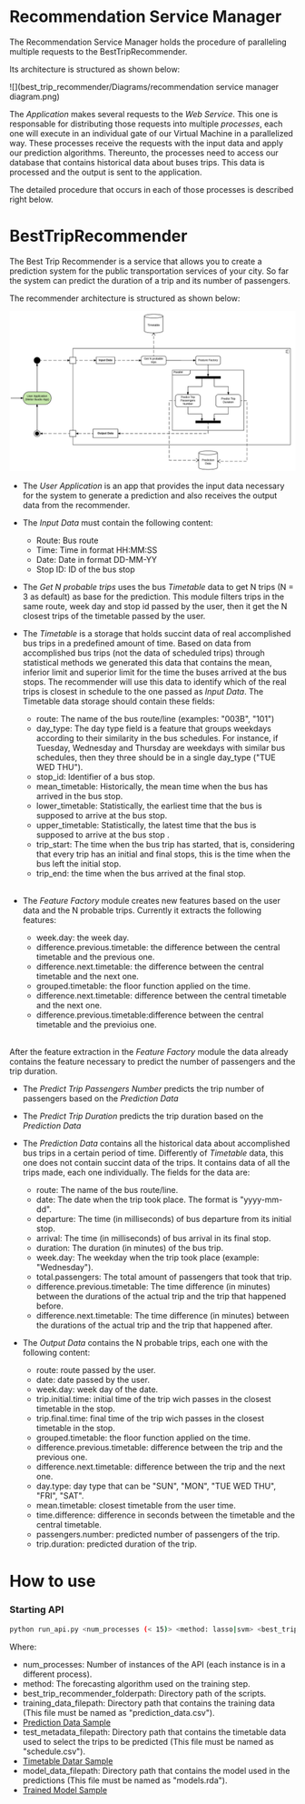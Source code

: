 # Recommendation Service Manager

The Recommendation Service Manager holds the procedure of paralleling multiple requests to the BestTripRecommender.

Its architecture is structured as shown below:

![](best_trip_recommender/Diagrams/recommendation service manager diagram.png)


The _Application_ makes several requests to the _Web Service_. This one is responsable for distributing those requests into multiple _processes_, each one will execute in an individual gate of our Virtual Machine in a parallelized way. These processes receive the requests with the input data and apply our prediction algorithms. Thereunto, the processes need to access our database that contains historical data about buses trips. This data is processed and the output is sent to the application.

The detailed procedure that occurs in each of those processes is described right below.

# BestTripRecommender

The Best Trip Recommender is a service that allows you to create a prediction system for the public transportation services of your city.
So far the system can predict the duration of a trip and its number of passengers.

The recommender architecture is structured as shown below:

![](best_trip_recommender/Diagrams/best_trip_recommender_diagram.png)

* The _User Application_ is an app that provides the input data necessary for the system to generate a prediction and also receives the output data from the recommender.

* The _Input Data_ must contain the following content:
    * Route: Bus route 
    * Time: Time in format HH:MM:SS
    * Date: Date in format DD-MM-YY
    * Stop ID: ID of the bus stop
    
* The _Get N probable trips_ uses the bus _Timetable_ data to get N trips (N = 3 as default) as base for the prediction. This module filters trips in the same route, week day and stop id passed by the user, then it get the N closest trips of the timetable passed by the user.

* The _Timetable_ is a storage that holds succint data of real accomplished bus trips in a predefined amount of time. Based on data from accomplished bus trips (not the data of scheduled trips) through statistical methods we generated this data that contains the mean, inferior limit and superior limit for the time the buses arrived at the bus stops. The recommender will use this data to identify which of the real trips is closest in schedule to the one passed as _Input Data_. The Timetable data storage should contain these fields: 
    * route: The name of the bus route/line (examples: "003B", "101")
    * day\_type: The day type field is a feature that groups weekdays according to their similarity in the bus schedules. For instance, if Tuesday, Wednesday and Thursday are weekdays with similar bus schedules, then they three should be in a single day\_type ("TUE WED THU").
    * stop_id: Identifier of a bus stop.
    * mean_timetable: Historically, the mean time when the bus has arrived in the bus stop.
    * lower_timetable: Statistically, the earliest time that the bus is supposed to arrive at the bus stop.
    * upper_timetable: Statistically, the latest time that the bus is supposed to arrive at the bus stop .
    * trip_start: The time when the bus trip has started, that is, considering that every trip has an initial and final stops, this is the time when the bus left the initial stop. 
    * trip_end: the time when the bus arrived at the final stop.
    
    <br>

* The _Feature Factory_ module creates new features based on the user data and the N probable trips. Currently it extracts the following features:
    * week.day: the week day.
    * difference.previous.timetable: the difference between the central timetable and the previous one.
    * difference.next.timetable: the difference between the central timetable and the next one.
    * grouped.timetable: the floor function applied on the time.
    * difference.next.timetable: difference between the central timetable and the next one.
    * difference.previous.timetable:difference between the central timetable and the previoius one.
    <br>

After the feature extraction in the _Feature Factory_ module the data already contains the feature necessary to predict the number of passengers and the trip duration.

* The _Predict Trip Passengers Number_ predicts the trip number of passengers based on the _Prediction Data_

* The _Predict Trip Duration_ predicts the trip duration based on the _Prediction Data_

* The _Prediction Data_ contains all the historical data about accomplished bus trips in a certain period of time. Differently of _Timetable_ data, this one does not contain succint data of the trips. It contains data of all the trips made, each one individually. The fields for the data are:
    * route: The name of the bus route/line.
    * date: The date when the trip took place. The format is "yyyy-mm-dd".
    * departure: The time (in milliseconds) of bus departure from its initial stop.
    * arrival: The time (in milliseconds) of bus arrival in its final stop.
    * duration: The duration (in minutes) of the bus trip.
    * week.day: The weekday when the trip took place (example: "Wednesday").
    * total.passengers: The total amount of passengers that took that trip.
    * difference.previous.timetable: The time difference (in minutes) between the durations of the actual trip and the trip that happened before.
    * difference.next.timetable: The time difference (in minutes) between the durations of the actual trip and the trip that happened after.     

* The _Output Data_ contains the N probable trips, each one with the following content:
    * route: route passed by the user.
    * date: date passed by the user.
    * week.day: week day of the date.
    * trip.initial.time: initial time of the trip wich passes in the closest timetable in the stop.
    * trip.final.time: final time of the trip wich passes in the closest timetable in the stop.
    * grouped.timetable: the floor function applied on the time.
    * difference.previous.timetable: difference between the trip and the previous one.
    * difference.next.timetable: difference between the trip and the next one.
    * day.type: day type that can be  "SUN", "MON", "TUE WED THU", "FRI", "SAT". 
    * mean.timetable: closest timetable from the user time.
    * time.difference: difference in seconds between the timetable and the central timetable.
    * passengers.number: predicted number of passengers of the trip.
    * trip.duration: predicted duration of the trip.

# How to use

### Starting API

```bash
python run_api.py <num_processes (< 15)> <method: lasso|svm> <best_trip_recommender_folderpath> <training_data_filepath> <test_metadata_filepath> <model_data_filepath>
```

Where:
 - num\_processes: Number of instances of the API (each instance is in a different process).
 - method: The forecasting algorithm used on the training step.
 - best\_trip\_recommender\_folderpath: Directory path of the scripts.
 - training\_data\_filepath: Directory path that contains the training data (This file must be named as "prediction_data.csv"). 
  - [Prediction Data Sample](https://github.com/analytics-ufcg/best-trip-recommender/blob/master/best_trip_recommender/data/prediction_data.csv)
 - test\_metadata\_filepath: Directory path that contains the timetable data used to select the trips to be predicted (This file must be named as "schedule.csv").
  - [Timetable Datar Sample](https://github.com/analytics-ufcg/best-trip-recommender/blob/master/best_trip_recommender/data/schedule.csv)
 - model\_data\_filepath: Directory path that contains the model used in the predictions (This file must be named as "models.rda"). 
  - [Trained Model Sample](https://github.com/analytics-ufcg/best-trip-recommender/blob/master/best_trip_recommender/data/models.rda)

